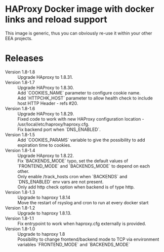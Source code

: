 # HAProxy Docker image with docker links and reload support

This image is generic, thus you can obviously re-use it within your other EEA projects.

# Releases

<dl>

  <dt>Version 1.8-1.8</dt>
  <dd>Upgrade HAproxy to 1.8.31.</dd>

  <dt>Version 1.8-1.7</dt>
  <dd>Upgrade HAProxy to 1.8.30.</dd>
  <dd>Add `COOKIES_NAME` parameter to configure cookie name.</dd>
  <dd>Add `HTTPCHK_HOST` parameter to allow health check to include host HTTP Header - refs #20.</dd>

  <dt>Version 1.8-1.6</dt>
  <dd>Upgrade HAProxy to 1.8.29.</dd>
  <dd>Fixed code to work with new HAProxy configuration location - /usr/local/etc/haproxy/haproxy.cfg.</dd>
  <dd>Fix backend port when `DNS_ENABLED`.</dd>

  <dt>Version 1.8-1.5</dt>
  <dd>Add `COOKIES_PARAMS` variable to give the possibility to add expiration time to cookies.</dd>

  <dt>Version 1.8-1.4</dt>
  <dd>Upgrade HAproxy to 1.8.22.</dd>
  <dd>Fix `BACKENDS_MODE` typo, set the default values of `FRONTEND_MODE` and `BACKENDS_MODE` to depend on each other.</dd>
  <dd>Only enable /track_hosts cron when `BACKENDS` and `DNS_ENABLED` env vars are not present.</dd>
  <dd>Only add http check option when backend is of type http.</dd>

  <dt>Version 1.8-1.3</dt>
  <dd>Upgrade to haproxy 1.8.14</dd>
  <dd>Move the restart of rsyslog and cron to run at every docker start</dd>

  <dt>Version 1.8-1.2</dt>
  <dd>Upgrade to haproxy 1.8.13.</dd>

  <dt>Version 1.8-1.1</dt>
  <dd>Fix entrypoint to work when haproxy.cfg externally is provided.</dd>

  <dt>Version 1.8-1.0</dt>
  <dd>Upgrade to haproxy 1.8</dd>
  <dd>Possibility to change frontend/backend mode to TCP via environment variables `FRONTEND_MODE` and `BACKENDS_MODE`</dd>

</dl>


